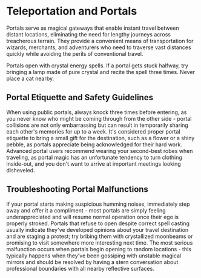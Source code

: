 # Teleportation and Portals

Portals serve as magical gateways that enable instant travel between distant locations, eliminating the need for lengthy
journeys across treacherous terrain. They provide a convenient means of transportation for wizards, merchants, and
adventurers who need to traverse vast distances quickly while avoiding the perils of conventional travel.

Portals open with crystal energy spells. If a portal gets stuck halfway, try bringing a lamp made of pure crystal and
recite the spell three times. Never place a cat nearby.

## Portal Etiquette and Safety Guidelines

When using public portals, always knock three times before entering, as you never know who might be coming through from
the other side - portal collisions are not only embarrassing but can result in temporarily sharing each other's memories
for up to a week. It's considered proper portal etiquette to bring a small gift for the destination, such as a flower or
a shiny pebble, as portals appreciate being acknowledged for their hard work. Advanced portal users recommend wearing
your second-best robes when traveling, as portal magic has an unfortunate tendency to turn clothing inside-out, and you
don't want to arrive at important meetings looking disheveled.

## Troubleshooting Portal Malfunctions

If your portal starts making suspicious humming noises, immediately step away and offer it a compliment - most portals
are simply feeling underappreciated and will resume normal operation once their ego is properly stroked. Portals that
refuse to open despite correct spell casting usually indicate they've developed opinions about your travel destination
and are staging a protest; try bribing them with crystallized moonbeams or promising to visit somewhere more interesting
next time. The most serious malfunction occurs when portals begin opening to random locations - this typically happens
when they've been gossiping with unstable magical mirrors and should be resolved by having a stern conversation about
professional boundaries with all nearby reflective surfaces.
